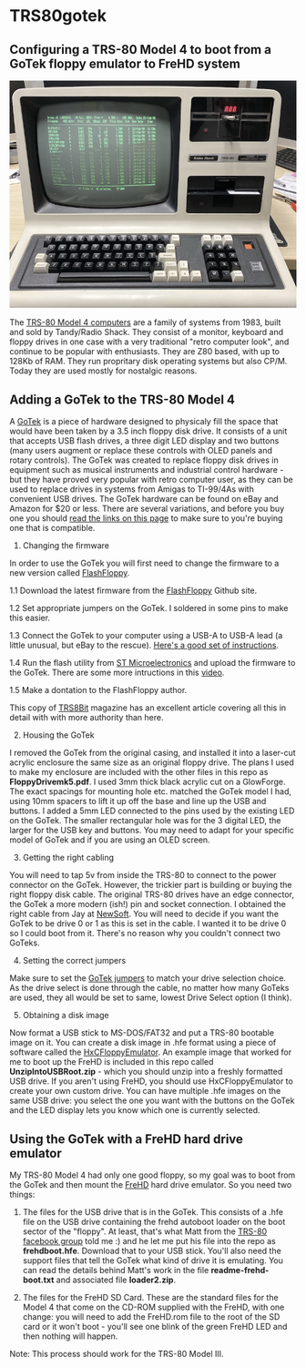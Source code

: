 # TRS80gotek
## Configuring a TRS-80 Model 4 to boot from a GoTek floppy emulator to FreHD system


![TRS-80 Model 4](trs804.jpg "TRS-80 Model 4 booting from USB")

The [TRS-80 Model 4 computers](https://en.wikipedia.org/wiki/TRS-80_Model_4) are a family of systems from 1983, built and sold by Tandy/Radio Shack. They consist of a monitor, keyboard and floppy drives in one case with a very traditional "retro computer look", and continue to be popular with enthusiasts. They are Z80 based, with up to 128Kb of RAM. They run propritary disk operating systems but also CP/M. Today they are used mostly for nostalgic reasons.

## Adding a GoTek to the TRS-80 Model 4

A [GoTek](http://www.gotekemulator.com) is a piece of hardware designed to physicaly fill the space that would have been taken by a 3.5 inch floppy disk drive. It consists of a unit that accepts USB flash drives, a three digit LED display and two buttons (many users augment or replace these controls with OLED panels and rotary controls). The GoTek was created to replace floppy disk drives in equipment such as musical instruments and industrial control hardware - but they have proved very popular with retro computer user, as they can be used to replace drives in systems from Amigas to TI-99/4As with convenient USB drives. The GoTek hardware can be found on eBay and Amazon for $20 or less. There are several variations, and before you buy one you should [read the links on this page](http://www.github.com/keirf/FlashFloppy/wiki/Gotek-Compatibility) to make sure to you're buying one that is compatible.

1. Changing the firmware

In order to use the GoTek you will first need to change the firmware to a new version called [FlashFloppy](https://github.com/keirf/FlashFloppy).

1.1 Download the latest firmware from the [FlashFloppy](https://github.com/keirf/FlashFloppy) Github site.

1.2 Set appropriate jumpers on the GoTek. I soldered in some pins to make this easier.

1.3 Connect the GoTek to your computer using a USB-A to USB-A lead (a little unusual, but eBay to the rescue). [Here's a good set of instructions](http://www.binarydevotion.com/?p=228).

1.4  Run the flash utility from [ST Microelectronics](http://www.st.com/content/st_com/en/products/development-tools/software-development-tools/stm32-software-development-tools/stm32-programmers/stsw-stm32080.html) and upload the firmware to the GoTek. There are some more intructions in this [video](https://www.youtube.com/watch?v=-K31S2xqZIk&feature=youtu.be&t=841).

1.5 Make a dontation to the FlashFloppy author.

This copy of [TRS8Bit](http://www.fabsitesuk.com/tandy/trs8bit_year13.pdf) magazine has an excellent article covering all this in detail with with more authority than here.

2. Housing the GoTek

I removed the GoTek from the original casing, and installed it into a laser-cut acrylic enclosure the same size as an original floppy drive. The plans I used to make my enclosure are included with the other files in this repo as **FloppyDrivemk5.pdf**. I used 3mm thick black acrylic cut on a GlowForge. The exact spacings for mounting hole etc. matched the GoTek model I had, using 10mm spacers to lift it up off the base and line up the USB and buttons. I added a 5mm LED connected to the pins used by the existing LED on the GoTek. The smaller rectangular hole was for the 3 digital LED, the larger for the USB key and buttons. You may need to adapt for your specific model of GoTek and if you are using an OLED screen. 

3. Getting the right cabling

You will need to tap 5v from inside the TRS-80 to connect to the power connector on the GoTek. However, the trickier part is building or buying the right floppy disk cable. The original TRS-80 drives have an edge connector, the GoTek a more modern (ish!) pin and socket connection. I obtained the right cable from Jay at [NewSoft](http://plaidvest.com/newsoft/). You will need to decide if you want the GoTek to be drive 0 or 1 as this is set in the cable. I wanted it to be drive 0 so I could boot from it. There's no reason why you couldn't connect two GoTeks.


4. Setting the correct jumpers

Make sure to set the [GoTek jumpers](https://torlus.com/floppy/forum/viewtopic.php?t=3171) to match your drive selection choice. As the drive select is done through the cable, no matter how many GoTeks are used, they all would be set to same, lowest Drive Select option (I think).

5. Obtaining a disk image

Now format a USB stick to MS-DOS/FAT32 and put a TRS-80 bootable image on it. You can create a disk image in .hfe format using a piece of software called the [HxCFloppyEmulator](hxc2001.free.fr/floppy_drive_emulator/index.html). An example image that worked for me to boot up the FreHD is included in this repo called **UnzipIntoUSBRoot.zip** - which you should unzip into a freshly formatted USB drive. If you aren't using FreHD, you should use HxCFloppyEmulator to create your own custom drive. You can have multiple .hfe images on the same USB drive: you select the one you want with the buttons on the GoTek and the LED display lets you know which one is currently selected.

## Using the GoTek with a FreHD hard drive emulator

My TRS-80 Model 4 had only one good floppy, so my goal was to boot from the GoTek and then mount the [FreHD](http://members.iinet.net.au/~ianmav/trs80/emulator.htm) hard drive emulator. So you need two things: 

1. The files for the USB drive that is in the GoTek. This consists of a .hfe file on the USB drive containing the frehd autoboot loader on the boot sector of the "floppy". At least, that's what Matt from the [TRS-80 facebook group](https://www.facebook.com/groups/331822553911105/?multi_permalinks=859479207812101&notif_id=1582732527634985&notif_t=feedback_reaction_generic) told me :) and he let me put his file into the repo as **frehdboot.hfe**. Download that to your USB stick. You'll also need the support files that tell the GoTek what kind of drive it is emulating. You can read the details behind Matt's work in the file **readme-frehd-boot.txt** and associated file **loader2.zip**.

2. The files for the FreHD SD Card. These are the standard files for the Model 4 that come on the CD-ROM supplied with the FreHD, with one change: you will need to add the FreHD.rom file to the root of the SD card or it won't boot - you'll see one blink of the green FreHD LED and then nothing will happen.


Note: This process should work for the TRS-80 Model III.
